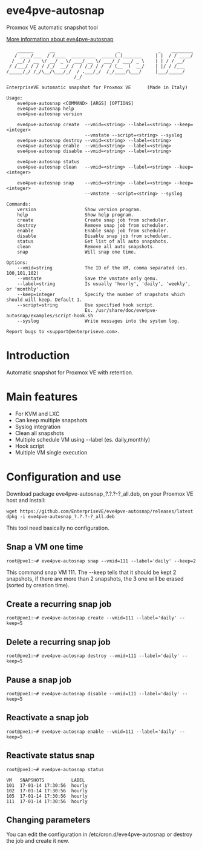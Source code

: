 # eve4pve-autosnap
Proxmox VE automatic snapshot tool

[More information about eve4pve-autosnap](http://www.enterpriseve.com/protezione-continua-dei-dati-proxmox-ve/)
```
    ______      __                       _              _    ________
   / ____/___  / /____  _________  _____(_)_______     | |  / / ____/
  / __/ / __ \/ __/ _ \/ ___/ __ \/ ___/ / ___/ _ \    | | / / __/
 / /___/ / / / /_/  __/ /  / /_/ / /  / (__  )  __/    | |/ / /___
/_____/_/ /_/\__/\___/_/  / .___/_/  /_/____/\___/     |___/_____/
                         /_/
                         
EnterpriseVE automatic snapshot for Proxmox VE      (Made in Italy)

Usage:
    eve4pve-autosnap <COMMAND> [ARGS] [OPTIONS]
    eve4pve-autosnap help
    eve4pve-autosnap version

    eve4pve-autosnap create  --vmid=<string> --label=<string> --keep=<integer>
                             --vmstate --script=<string> --syslog 
    eve4pve-autosnap destroy --vmid=<string> --label=<string>
    eve4pve-autosnap enable  --vmid=<string> --label=<string>
    eve4pve-autosnap disable --vmid=<string> --label=<string>

    eve4pve-autosnap status
    eve4pve-autosnap clean   --vmid=<string> --label=<string> --keep=<integer>

    eve4pve-autosnap snap    --vmid=<string> --label=<string> --keep=<integer>
                             --vmstate --script=<string> --syslog 

Commands:
    version                  Show version program.
    help                     Show help program.
    create                   Create snap job from scheduler.
    destroy                  Remove snap job from scheduler.
    enable                   Enable snap job from scheduler.
    disable                  Disable snap job from scheduler.
    status                   Get list of all auto snapshots.
    clean                    Remove all auto snapshots.
    snap                     Will snap one time.

Options:
    --vmid=string            The ID of the VM, comma separated (es. 100,101,102)
    --vmstate                Save the vmstate only qemu.
    --label=string           Is usually 'hourly', 'daily', 'weekly', or 'monthly'.
    --keep=integer           Specify the number of snapshots which should will keep. Default 1.
    --script=string          Use specified hook script.
                             Es. /usr/share/doc/eve4pve-autosnap/examples/script-hook.sh
    --syslog                 Write messages into the system log.

Report bugs to <support@enterpriseve.com>.
```

# Introduction
Automatic snapshot for Proxmox VE with retention.

# Main features
* For KVM and LXC
* Can keep multiple snapshots
* Syslog integration
* Clean all snapshots
* Multiple schedule VM using --label (es. daily,monthly)
* Hook script
* Multiple VM single execution

# Configuration and use
Download package eve4pve-autosnap_?.?.?-?_all.deb, on your Proxmox VE host and install:
```
wget https://github.com/EnterpriseVE/eve4pve-autosnap/releases/latest
dpkg -i eve4pve-autosnap_?.?.?-?_all.deb
```
This tool need basically no configuration.

## Snap a VM one time

```
root@pve1:~# eve4pve-autosnap snap --vmid=111 --label='daily' --keep=2
```
This command snap VM 111. The --keep tells that it should be kept 2 snapshots, if there are more than 2 snapshots, the 3 one will be erased (sorted by creation time).
## Create a recurring snap job
```
root@pve1:~# eve4pve-autosnap create --vmid=111 --label='daily' --keep=5
```

## Delete a recurring snap job
```
root@pve1:~# eve4pve-autosnap destroy --vmid=111 --label='daily' --keep=5
```

## Pause a snap job
```
root@pve1:~# eve4pve-autosnap disable --vmid=111 --label='daily' --keep=5
```

## Reactivate a snap job
```
root@pve1:~# eve4pve-autosnap enable --vmid=111 --label='daily' --keep=5
```

## Reactivate status snap
```
root@pve1:~# eve4pve-autosnap status

VM   SNAPSHOTS          LABEL
101  17-01-14 17:30:56  hourly
102  17-01-14 17:30:56  hourly
105  17-01-14 17:30:56  hourly
111  17-01-14 17:30:56  hourly
```

## Changing parameters
You can edit the configuration in /etc/cron.d/eve4pve-autosnap or destroy the job and create it new.